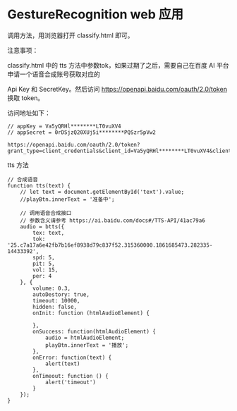 # GestureRecognition web 应用

调用方法，用浏览器打开 classify.html 即可。

注意事项：

classify.html 中的 tts 方法中参数tok，如果过期了之后，需要自己在百度 AI 平台申请一个语音合成账号获取对应的

Api Key 和 SecretKey。然后访问 https://openapi.baidu.com/oauth/2.0/token 换取 token。

访问地址如下：

    // appKey = Va5yQRHl********LT0vuXV4
    // appSecret = 0rDSjzQ20XUj5i********PQSzr5pVw2
    
    https://openapi.baidu.com/oauth/2.0/token?grant_type=client_credentials&client_id=Va5yQRHl********LT0vuXV4&client_secret=0rDSjzQ20XUj5i********PQSzr5pVw2

tts 方法

    // 合成语音
    function tts(text) {
        // let text = document.getElementById('text').value;
        //playBtn.innerText = '准备中';

        // 调用语音合成接口
        // 参数含义请参考 https://ai.baidu.com/docs#/TTS-API/41ac79a6
        audio = btts({
            tex: text,
            tok: '25.c7a17a6e42fb7b16ef8938d79c837f52.315360000.1861685473.282335-14433392',
            spd: 5,
            pit: 5,
            vol: 15,
            per: 4
        }, {
            volume: 0.3,
            autoDestory: true,
            timeout: 10000,
            hidden: false,
            onInit: function (htmlAudioElement) {

            },
            onSuccess: function(htmlAudioElement) {
                audio = htmlAudioElement;
                playBtn.innerText = '播放';
            },
            onError: function(text) {
                alert(text)
            },
            onTimeout: function () {
                alert('timeout')
            }
        });
    }